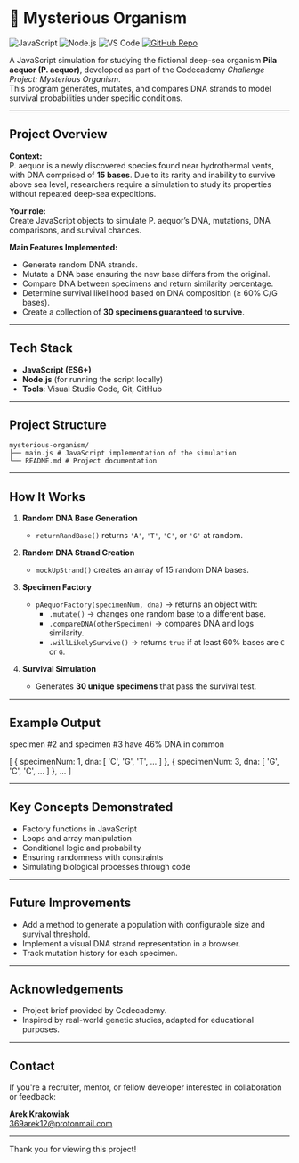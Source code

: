 # 🧬 Mysterious Organism
![JavaScript](https://img.shields.io/badge/JavaScript-ES6%2B-F7DF1E?logo=javascript&logoColor=black&style=flat)
![Node.js](https://img.shields.io/badge/Node.js-Environment-339933?logo=node.js&logoColor=white&style=flat)
![VS Code](https://img.shields.io/badge/VS_Code-Editor-007ACC?logo=visualstudiocode&logoColor=white&style=flat)
[![GitHub Repo](https://img.shields.io/badge/GitHub-Repository-181717?logo=github&logoColor=white&style=flat)](https://github.com/ArekKrak/mysterious-organism)

A JavaScript simulation for studying the fictional deep-sea organism **Pila aequor (P. aequor)**, developed as part of the Codecademy *Challenge Project: Mysterious Organism*.  
This program generates, mutates, and compares DNA strands to model survival probabilities under specific conditions.

---

## Project Overview

**Context:**  
P. aequor is a newly discovered species found near hydrothermal vents, with DNA comprised of **15 bases**. Due to its rarity and inability to survive above sea level, researchers require a simulation to study its properties without repeated deep-sea expeditions.

**Your role:**  
Create JavaScript objects to simulate P. aequor’s DNA, mutations, DNA comparisons, and survival chances.

**Main Features Implemented:**
- Generate random DNA strands.
- Mutate a DNA base ensuring the new base differs from the original.
- Compare DNA between specimens and return similarity percentage.
- Determine survival likelihood based on DNA composition (≥ 60% C/G bases).
- Create a collection of **30 specimens guaranteed to survive**.

---

## Tech Stack

- **JavaScript (ES6+)**
- **Node.js** (for running the script locally)
- **Tools**: Visual Studio Code, Git, GitHub

---

## Project Structure

```
mysterious-organism/
├── main.js # JavaScript implementation of the simulation
└── README.md # Project documentation
```

---

## How It Works

1. **Random DNA Base Generation**  
   - `returnRandBase()` returns `'A'`, `'T'`, `'C'`, or `'G'` at random.

2. **Random DNA Strand Creation**  
   - `mockUpStrand()` creates an array of 15 random DNA bases.

3. **Specimen Factory**  
   - `pAequorFactory(specimenNum, dna)` → returns an object with:
     - `.mutate()` → changes one random base to a different base.
     - `.compareDNA(otherSpecimen)` → compares DNA and logs similarity.
     - `.willLikelySurvive()` → returns `true` if at least 60% bases are `C` or `G`.

4. **Survival Simulation**  
   - Generates **30 unique specimens** that pass the survival test.

---

## Example Output

specimen #2 and specimen #3 have 46% DNA in common

[
  { specimenNum: 1, dna: [ 'C', 'G', 'T', ... ] },
  { specimenNum: 3, dna: [ 'G', 'C', 'C', ... ] },
  ...
]

---

## Key Concepts Demonstrated

- Factory functions in JavaScript
- Loops and array manipulation
- Conditional logic and probability
- Ensuring randomness with constraints
- Simulating biological processes through code

---

## Future Improvements

- Add a method to generate a population with configurable size and survival threshold.
- Implement a visual DNA strand representation in a browser.
- Track mutation history for each specimen.

---

## Acknowledgements

- Project brief provided by Codecademy.
- Inspired by real-world genetic studies, adapted for educational purposes.

---

## Contact
If you're a recruiter, mentor, or fellow developer interested in collaboration or feedback:

**Arek Krakowiak**  
[369arek12@protonmail.com](mailto:369arek12@protonmail.com)

---

Thank you for viewing this project!

